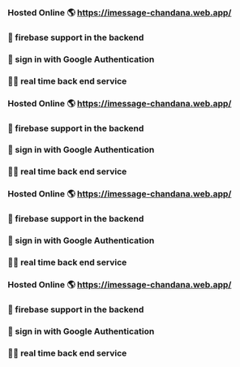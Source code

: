 ### Hosted Online 🌎 https://imessage-chandana.web.app/ ###
### 👊 firebase support in the backend ###
### 👊 sign in with Google Authentication ###
### 🧑‍🚀 real time back end service ###

### Hosted Online 🌎 https://imessage-chandana.web.app/ ###
### 👊 firebase support in the backend ###
### 👊 sign in with Google Authentication ###
### 🧑‍🚀 real time back end service ###
### Hosted Online 🌎 https://imessage-chandana.web.app/ ###
### 👊 firebase support in the backend ###
### 👊 sign in with Google Authentication ###
### 🧑‍🚀 real time back end service ###
### Hosted Online 🌎 https://imessage-chandana.web.app/ ###
### 👊 firebase support in the backend ###
### 👊 sign in with Google Authentication ###
### 🧑‍🚀 real time back end service ###
